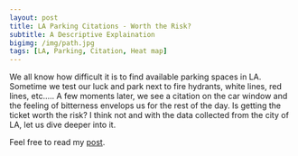 ```yaml
---
layout: post
title: LA Parking Citations - Worth the Risk?
subtitle: A Descriptive Explaination
bigimg: /img/path.jpg
tags: [LA, Parking, Citation, Heat map]
---
```


We all know how difficult it is to find available parking spaces in LA. Sometime we test our luck and park next to fire hydrants, white lines, red lines, etc.…. A few moments later, we see a citation on the car window and the feeling of bitterness envelops us for the rest of the day. Is getting the ticket worth the risk? I think not and with the data collected from the city of LA, let us dive deeper into it.

Feel free to read my <a href="https://medium.com/@yangdustin5/la-parking-worth-the-risk-207d167c313">post</a>.
